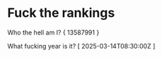 # Fuck the rankings

Who the hell am I?
{ 13587991 }

What fucking year is it?
[ 2025-03-14T08:30:00Z ]
